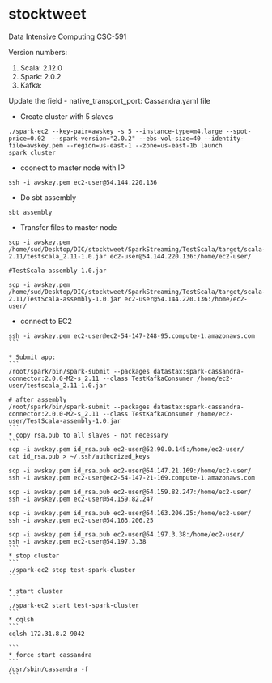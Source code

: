 # stocktweet
Data Intensive Computing CSC-591

Version numbers:

1. Scala: 2.12.0 </br>
2. Spark: 2.0.2  </br>
3. Kafka:        </br>

Update the field - native_transport_port: <port-number> Cassandra.yaml file

* Create cluster with 5 slaves
```
./spark-ec2 --key-pair=awskey -s 5 --instance-type=m4.large --spot-price=0.02  --spark-version="2.0.2" --ebs-vol-size=40 --identity-file=awskey.pem --region=us-east-1 --zone=us-east-1b launch spark_cluster
```
* coonect to master node with IP
```
ssh -i awskey.pem ec2-user@54.144.220.136
```
* Do sbt assembly
```
sbt assembly
```
* Transfer files to master node
```
scp -i awskey.pem /home/sud/Desktop/DIC/stocktweet/SparkStreaming/TestScala/target/scala-2.11/testscala_2.11-1.0.jar ec2-user@54.144.220.136:/home/ec2-user/

#TestScala-assembly-1.0.jar

scp -i awskey.pem /home/sud/Desktop/DIC/stocktweet/SparkStreaming/TestScala/target/scala-2.11/TestScala-assembly-1.0.jar ec2-user@54.144.220.136:/home/ec2-user/
```
* connect to EC2
````
ssh -i awskey.pem ec2-user@ec2-54-147-248-95.compute-1.amazonaws.com
```

* Submit app:
```
/root/spark/bin/spark-submit --packages datastax:spark-cassandra-connector:2.0.0-M2-s_2.11 --class TestKafkaConsumer /home/ec2-user/testscala_2.11-1.0.jar

# after assembly
/root/spark/bin/spark-submit --packages datastax:spark-cassandra-connector:2.0.0-M2-s_2.11 --class TestKafkaConsumer /home/ec2-user/TestScala-assembly-1.0.jar
```
* copy rsa.pub to all slaves - not necessary
```
scp -i awskey.pem id_rsa.pub ec2-user@52.90.0.145:/home/ec2-user/
cat id_rsa.pub > ~/.ssh/authorized_keys

scp -i awskey.pem id_rsa.pub ec2-user@54.147.21.169:/home/ec2-user/
ssh -i awskey.pem ec2-user@ec2-54-147-21-169.compute-1.amazonaws.com

scp -i awskey.pem id_rsa.pub ec2-user@54.159.82.247:/home/ec2-user/
ssh -i awskey.pem ec2-user@54.159.82.247

scp -i awskey.pem id_rsa.pub ec2-user@54.163.206.25:/home/ec2-user/
ssh -i awskey.pem ec2-user@54.163.206.25

scp -i awskey.pem id_rsa.pub ec2-user@54.197.3.38:/home/ec2-user/
ssh -i awskey.pem ec2-user@54.197.3.38
```
* stop cluster
```
./spark-ec2 stop test-spark-cluster
```

* start cluster
```
./spark-ec2 start test-spark-cluster
```
* cqlsh
```
cqlsh 172.31.8.2 9042

```
* force start cassandra
```
/usr/sbin/cassandra -f 
```
